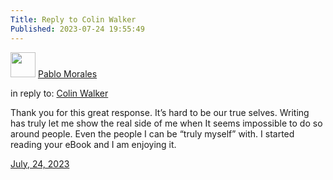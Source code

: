 ```yaml
---
Title: Reply to Colin Walker
Published: 2023-07-24 19:55:49
---
```

<div class="u-author h-card">
<img src="https://static.lifeofpablo.com/pabs-cropped.jpg" class="u-photo" width="40">
 <a href="https://lifeofpablo.com/" class="u-url p-name">Pablo Morales</a>
</div>
 <p>in reply to: <a class="u-in-reply-to" href="https://colinwalker.blog/blog/?date=2023-07-23#p1">Colin Walker</a></p>
 <p class="e-content">Thank you for this great response. It’s hard to be our true selves. Writing has truly let me show the real side of me when It seems impossible to do so around people. Even the people I can be “truly myself” with. I started reading your eBook and I am enjoying it.  </p>
 <p>
 <a href="https://lifeofpablo.com/reply/reply-to-colin-walker" class="u-url">
     <time class="dt-published" datetime="2023-07-24 22:346:00-0700">July, 24, 2023</time></a>
</p>
</div>
